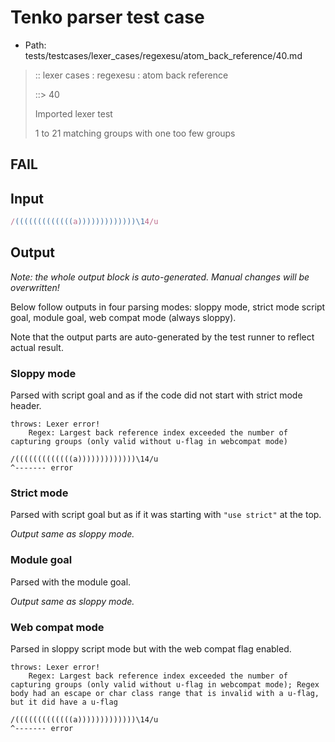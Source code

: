 # Tenko parser test case

- Path: tests/testcases/lexer_cases/regexesu/atom_back_reference/40.md

> :: lexer cases : regexesu : atom back reference
>
> ::> 40
>
> Imported lexer test
>
> 1 to 21 matching groups with one too few groups

## FAIL

## Input

`````js
/(((((((((((((a)))))))))))))\14/u
`````

## Output

_Note: the whole output block is auto-generated. Manual changes will be overwritten!_

Below follow outputs in four parsing modes: sloppy mode, strict mode script goal, module goal, web compat mode (always sloppy).

Note that the output parts are auto-generated by the test runner to reflect actual result.

### Sloppy mode

Parsed with script goal and as if the code did not start with strict mode header.

`````
throws: Lexer error!
    Regex: Largest back reference index exceeded the number of capturing groups (only valid without u-flag in webcompat mode)

/(((((((((((((a)))))))))))))\14/u
^------- error
`````

### Strict mode

Parsed with script goal but as if it was starting with `"use strict"` at the top.

_Output same as sloppy mode._

### Module goal

Parsed with the module goal.

_Output same as sloppy mode._

### Web compat mode

Parsed in sloppy script mode but with the web compat flag enabled.

`````
throws: Lexer error!
    Regex: Largest back reference index exceeded the number of capturing groups (only valid without u-flag in webcompat mode); Regex body had an escape or char class range that is invalid with a u-flag, but it did have a u-flag

/(((((((((((((a)))))))))))))\14/u
^------- error
`````

